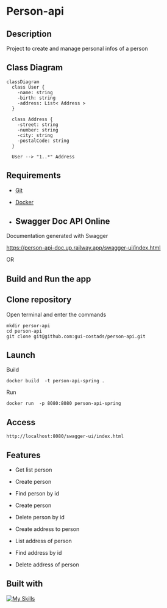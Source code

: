 # Person-api
## Description
Project to create and manage personal infos of a person

## Class Diagram
```mermaid
classDiagram
  class User {
    -name: string
    -birth: string
    -address: List< Address >
  }

  class Address {
    -street: string
    -number: string
    -city: string
    -postalCode: string
  }

  User --> "1..*" Address

```


## Requirements
- [Git](https://docs.docker.com/engine/install/ubuntu/)
- [Docker](https://docs.docker.com/engine/install/ubuntu/)


- ## Swagger Doc API Online
Documentation generated with Swagger

https://person-api-doc.up.railway.app/swagger-ui/index.html

OR

## Build and Run the app

## Clone repository
Open terminal and enter the commands
```
mkdir persor-api
cd person-api 
git clone git@github.com:gui-costads/person-api.git
```
## Launch

Build
```
docker build  -t person-api-spring .
```

Run
```
docker run  -p 8080:8080 person-api-spring
```

## Access
```
http://localhost:8080/swagger-ui/index.html
```




## Features
- Get list person
- Create person
- Find person by id
- Create person
- Delete person by id

- Create address to person
- List address of person
- Find address by id 
- Delete address of person

## Built with

[![My Skills](https://skillicons.dev/icons?i=java,spring,docker,maven&theme=light)](https://skillicons.dev)
                   
